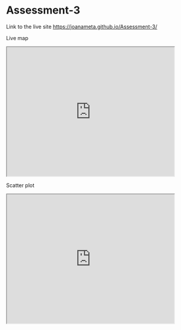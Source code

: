 # Assessment-3
Link to the live site  https://joanameta.github.io/Assessment-3/
                                 

Live map

<iframe src="https://joanameta.github.io/leaflet-map-simple" width="90%" height="350"></iframe>




Scatter plot

<iframe src="https://joanameta.github.io/highcharts-scatter-csv" width="90%" height="350"></iframe>

